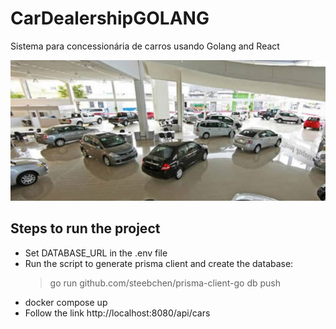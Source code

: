# CarDealershipGOLANG
Sistema para concessionária de carros usando Golang and React

![screenshot](assets/banner.png)

## Steps to run the project
- Set DATABASE_URL in the .env file
- Run the script to generate prisma client and create the database:
    > go run github.com/steebchen/prisma-client-go db push
- docker compose up
- Follow the link http://localhost:8080/api/cars
